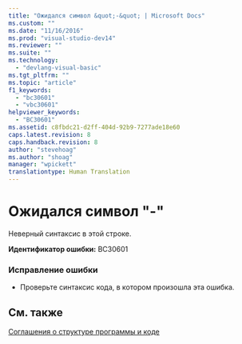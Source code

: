 ```yaml
---
title: "Ожидался символ &quot;-&quot; | Microsoft Docs"
ms.custom: ""
ms.date: "11/16/2016"
ms.prod: "visual-studio-dev14"
ms.reviewer: ""
ms.suite: ""
ms.technology: 
  - "devlang-visual-basic"
ms.tgt_pltfrm: ""
ms.topic: "article"
f1_keywords: 
  - "bc30601"
  - "vbc30601"
helpviewer_keywords: 
  - "BC30601"
ms.assetid: c8fbdc21-d2ff-404d-92b9-7277ade18e60
caps.latest.revision: 8
caps.handback.revision: 8
author: "stevehoag"
ms.author: "shoag"
manager: "wpickett"
translationtype: Human Translation
---
```

# Ожидался символ &quot;-&quot;
Неверный синтаксис в этой строке.  
  
 **Идентификатор ошибки:** BC30601  
  
### Исправление ошибки  
  
-   Проверьте синтаксис кода, в котором произошла эта ошибка.  
  
## См. также  
 [Соглашения о структуре программы и коде](../../visual-basic/programming-guide/program-structure/program-structure-and-code-conventions.md)